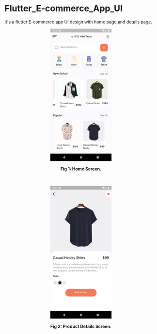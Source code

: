 # Flutter_E-commerce_App_UI
It's a flutter E-commerce app UI design with home page and details page.

<div align="center">
<img src="shop_ui\home_screen.png" style="width: 40%"></img>

<strong>Fig 1: Home Screen.</strong>
</div>
<br><br>

<div align="center">
<img src="shop_ui\details_screen.png" style="width: 40%"></img>

<strong>Fig 2: Product Details Screen.</strong>
</div>
<br><br>
